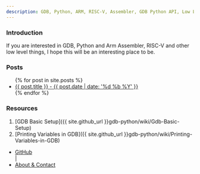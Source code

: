 ```yaml
---
description: GDB, Python, ARM, RISC-V, Assembler, GDB Python API, Low Level Debugging
---
```

### Introduction

If you are interested in GDB, Python and Arm Assembler, RISC-V and other low level things, I hope this will be an interesting place to be.

### Posts 

<ul>
  {% for post in site.posts %}
  <li>
      <a href="{{ post.url }}">{{ post.title }} - {{ post.date | date: '%d %b %Y' }}</a>
  </li>
 {% endfor %}
</ul>

### Resources
1. [GDB Basic Setup]({{ site.github_url }}gdb-python/wiki/Gdb-Basic-Setup)
1. [Printing Variables in GDB]({{ site.github_url }}gdb-python/wiki/Printing-Variables-in-GDB)

<nav>
  <ul>
    <li><a href="{{ site.github_url }}">GitHub</a></li> |
    <li><a href="{{ site.url }}/about">About & Contact</a></li>
  </ul>
</nav>
